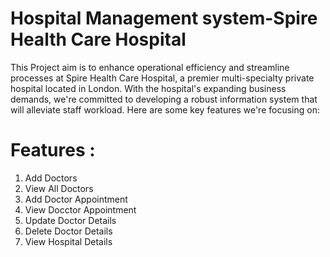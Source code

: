 # Hospital Management system-Spire Health Care Hospital
This Project aim is to enhance operational efficiency and streamline processes at Spire Health Care Hospital, a premier multi-specialty private hospital located in London. With the hospital's expanding business demands, we're committed to developing a robust information system that will alleviate staff workload. Here are some key features we're focusing on:
# Features :
1. Add Doctors
2. View All Doctors
3. Add Doctor Appointment
4. View Docctor Appointment
5. Update Doctor Details
6. Delete Doctor Details
7. View Hospital Details
